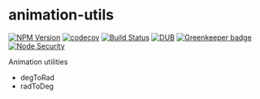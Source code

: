 # animation-utils

[![NPM Version](https://img.shields.io/npm/v/animation-utils.svg)](https://www.npmjs.com/package/animation-utils)
[![codecov](https://img.shields.io/codecov/c/github/Undistraction/animation-utils.svg)](https://codecov.io/gh/Undistraction/animation-utils)
[![Build Status](https://img.shields.io/travis/Undistraction/animation-utils.svg)](https://travis-ci.org/Undistraction/animation-utils)
[![DUB](https://img.shields.io/dub/l/vibe-d.svg)](./LICENSE.md)
[![Greenkeeper badge](https://badges.greenkeeper.io/Undistraction/animation-utils.svg)](https://greenkeeper.io/)
[![Node Security](https://nodesecurity.io/orgs/undistraction/projects/d1c3224f-e483-4f23-a70e-92f95a4155cd/badge)](https://nodesecurity.io/orgs/undistraction/projects/d1c3224f-e483-4f23-a70e-92f95a4155cd)

Animation utilities

* degToRad
* radToDeg
